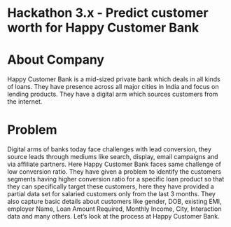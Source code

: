 # Hackathon 3.x - Predict customer worth for Happy Customer Bank
# About Company
Happy Customer Bank is a mid-sized private bank which deals in all kinds of loans. They have presence across all major cities in India and focus on lending products. They have a digital arm which sources customers from the internet.

# Problem
Digital arms of banks today face challenges with lead conversion, they source leads through mediums like search, display, email campaigns and via affiliate partners. Here Happy Customer Bank faces same challenge of low conversion ratio. They have given a problem to identify the customers segments having higher conversion ratio for a specific loan product so that they can specifically target these customers, here they have provided a partial data set for salaried customers only from the last 3 months. They also capture basic details about customers like gender, DOB, existing EMI, employer Name, Loan Amount Required, Monthly Income, City, Interaction data and many others. Let’s look at the process at Happy Customer Bank.

